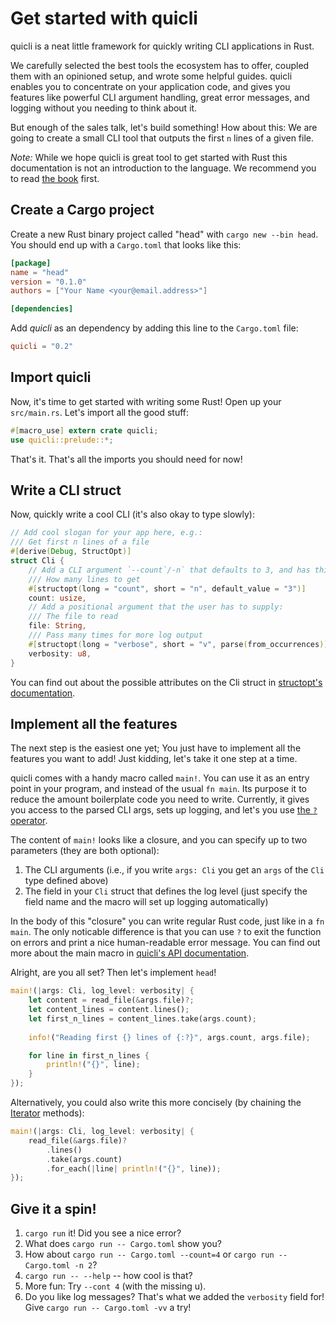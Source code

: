 # Get started with quicli

quicli is a neat little framework for quickly writing CLI applications in Rust.

We carefully selected the best tools the ecosystem has to offer,
coupled them with an opinioned setup,
and wrote some helpful guides.
quicli enables you to concentrate on your application code,
and gives you features like
powerful CLI argument handling,
great error messages,
and logging
without you needing to think about it.

But enough of the sales talk, let's build something!
How about this:
We are going to create a small CLI tool
that outputs the first `n` lines of a given file.

_Note:_
While we hope quicli is great tool to get started with Rust
this documentation is not an introduction to the language.
We recommend you to read [the book] first.

[the book]: https://doc.rust-lang.org/book/

## Create a Cargo project

Create a new Rust binary project called "head"
with `cargo new --bin head`.
You should end up with a `Cargo.toml` that looks like this:

```toml file=Cargo.toml
[package]
name = "head"
version = "0.1.0"
authors = ["Your Name <your@email.address>"]

[dependencies]
```

Add _quicli_ as an dependency by adding this line
to the `Cargo.toml` file:

```toml file=Cargo.toml
quicli = "0.2"
```

## Import quicli

Now, it's time to get started with writing some Rust!
Open up your `src/main.rs`.
Let's import all the good stuff:

```rust file=src/main.rs
#[macro_use] extern crate quicli;
use quicli::prelude::*;
```
 
That's it. That's all the imports you should need for now!

## Write a CLI struct

Now, quickly write a cool CLI
(it's also okay to type slowly):

```rust file=src/main.rs
// Add cool slogan for your app here, e.g.:
/// Get first n lines of a file
#[derive(Debug, StructOpt)]
struct Cli {
    // Add a CLI argument `--count`/-n` that defaults to 3, and has this help text:
    /// How many lines to get
    #[structopt(long = "count", short = "n", default_value = "3")]
    count: usize,
    // Add a positional argument that the user has to supply:
    /// The file to read
    file: String,
    /// Pass many times for more log output
    #[structopt(long = "verbose", short = "v", parse(from_occurrences))]
    verbosity: u8,
}
```

You can find out about the possible attributes on the Cli struct in
[structopt's documentation].

[structopt's documentation]: https://docs.rs/structopt/0.2.0/structopt/

## Implement all the features

The next step is the easiest one yet;
You just have to implement all the features you want to add!
Just kidding, let's take it one step at a time.

quicli comes with a handy macro called `main!`.
You can use it as an entry point in your program,
and instead of the usual `fn main`.
Its purpose it to reduce the amount boilerplate code you need to write.
Currently, it gives you
access to the parsed CLI args,
sets up logging,
and let's you use [the `?` operator][try-op].

[try-op]: https://doc.rust-lang.org/book/second-edition/ch09-02-recoverable-errors-with-result.html#propagating-errors

The content of `main!` looks like a closure,
and you can specify up to two parameters (they are both optional):

1. The CLI arguments
   (i.e., if you write `args: Cli` you get an `args` of the `Cli` type defined above)
2. The field in your `Cli` struct that defines the log level
   (just specify the field name and the macro will set up logging automatically)

In the body of this "closure" you can write regular Rust code,
just like in a `fn main`.
The only noticable difference is that you can use `?`
to exit the function on errors
and print a nice human-readable error message.
You can find out more about the main macro in [quicli's API documentation].

[quicli's API documentation]: https://docs.rs/quicli/0.2.0/quicli/macro.main.html

Alright, are you all set?
Then let's implement `head`!

```rust file=src/main.rs
main!(|args: Cli, log_level: verbosity| {
    let content = read_file(&args.file)?;
    let content_lines = content.lines();
    let first_n_lines = content_lines.take(args.count);
    
    info!("Reading first {} lines of {:?}", args.count, args.file);

    for line in first_n_lines {
        println!("{}", line);
    }
});
```

Alternatively, you could also write this more concisely
(by chaining the [Iterator] methods):

[Iterator]: https://doc.rust-lang.org/book/second-edition/ch13-02-iterators.html

```rust
main!(|args: Cli, log_level: verbosity| {
    read_file(&args.file)?
        .lines()
        .take(args.count)
        .for_each(|line| println!("{}", line));
});
```

## Give it a spin!

1. `cargo run` it! Did you see a nice error?
2. What does `cargo run -- Cargo.toml` show you?
3. How about `cargo run -- Cargo.toml --count=4` or `cargo run -- Cargo.toml -n 2`?
4. `cargo run -- --help` -- how cool is that?
5. More fun: Try `--cont 4` (with the missing u).
6. Do you like log messages? That's what we added the `verbosity` field for!
    Give `cargo run -- Cargo.toml -vv` a try!
